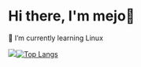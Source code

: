 # Hi there, I'm mejo👋

🌱 I’m currently learning Linux 

![](https://github-readme-stats.vercel.app/api?username=mejomejo&show_icons=true&theme=tokyonight&count_private=true)[![Top Langs](https://github-readme-stats.vercel.app/api/top-langs/?username=mejomejo&hide_progress=true)](https://github.com/anuraghazra/github-readme-stats)



<!--
**mejomejo/mejomejo** is a ✨ _special_ ✨ repository because its `README.md` (this file) appears on your GitHub profile.

Here are some ideas to get you started:

- 🔭 I’m currently working on ...
- 🌱 I’m currently learning ...
- 👯 I’m looking to collaborate on ...
- 🤔 I’m looking for help with ...
- 💬 Ask me about ...
- 📫 How to reach me: ...
- 😄 Pronouns: ...
- ⚡ Fun fact: ...
-->
